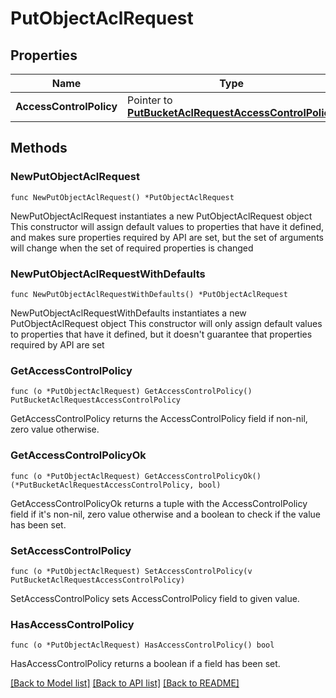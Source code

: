 # PutObjectAclRequest

## Properties

Name | Type | Description | Notes
------------ | ------------- | ------------- | -------------
**AccessControlPolicy** | Pointer to [**PutBucketAclRequestAccessControlPolicy**](PutBucketAclRequestAccessControlPolicy.md) |  | [optional] 

## Methods

### NewPutObjectAclRequest

`func NewPutObjectAclRequest() *PutObjectAclRequest`

NewPutObjectAclRequest instantiates a new PutObjectAclRequest object
This constructor will assign default values to properties that have it defined,
and makes sure properties required by API are set, but the set of arguments
will change when the set of required properties is changed

### NewPutObjectAclRequestWithDefaults

`func NewPutObjectAclRequestWithDefaults() *PutObjectAclRequest`

NewPutObjectAclRequestWithDefaults instantiates a new PutObjectAclRequest object
This constructor will only assign default values to properties that have it defined,
but it doesn't guarantee that properties required by API are set

### GetAccessControlPolicy

`func (o *PutObjectAclRequest) GetAccessControlPolicy() PutBucketAclRequestAccessControlPolicy`

GetAccessControlPolicy returns the AccessControlPolicy field if non-nil, zero value otherwise.

### GetAccessControlPolicyOk

`func (o *PutObjectAclRequest) GetAccessControlPolicyOk() (*PutBucketAclRequestAccessControlPolicy, bool)`

GetAccessControlPolicyOk returns a tuple with the AccessControlPolicy field if it's non-nil, zero value otherwise
and a boolean to check if the value has been set.

### SetAccessControlPolicy

`func (o *PutObjectAclRequest) SetAccessControlPolicy(v PutBucketAclRequestAccessControlPolicy)`

SetAccessControlPolicy sets AccessControlPolicy field to given value.

### HasAccessControlPolicy

`func (o *PutObjectAclRequest) HasAccessControlPolicy() bool`

HasAccessControlPolicy returns a boolean if a field has been set.


[[Back to Model list]](../README.md#documentation-for-models) [[Back to API list]](../README.md#documentation-for-api-endpoints) [[Back to README]](../README.md)



